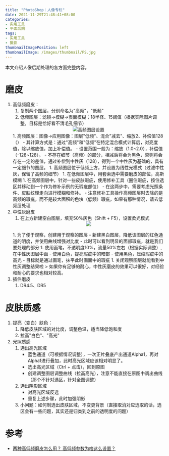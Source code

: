 ```yaml
---
title: "PhotoShop：人像专栏"
date: 2021-11-29T21:48:41+08:00
categories:
- 实用工具
- 平面后期
tags:
- 实用工具
- 摄影
thumbnailImagePosition: left
thumbnailImage: /images/thumbnail/PS.jpg
---
```

本文介绍人像后期处理的各方面完整内容。
<!--more-->
# 磨皮
1. 高低频磨皮：
    1. 复制两个图层，分别命名为"高频"，"低频"
    1. 低频图层：滤镜->模糊->表面模糊；18半径、15阈值（根据实际图片调整，目标是恰好看不清毛孔细节）
    <center><img src='/images/Photoshop/Human_HighFreq.png'>高频图层设置</center>
    1. 高频图层：图像->应用图像：图层"低频"、混合"减去"、缩放2、补偿值128（）
        - 其计算方式是：通过"高频"和"低频"在特定混合模式计算后，对亮度值，除以缩放值，加上补偿值。
        - 设置范围一般为：缩放（1.0~2.0），补偿值（-128~128）。
        - 不存在细节（高频）的部分，相减后将会为黑色，否则将会存在一定的差值，通过补偿到中性灰（128），得到一个中性灰为基础的，具有一定细节的图层。
    1. 高频图层位于低频上方，并设置为线性光模式（过滤中性灰，保留了高频的细节）
    1. 在低频图层中，用套索选中需要磨皮的部位，高斯模糊
    1. 在高频图层中，针对一些皮肤瑕疵，使用修补工具（圈住瑕疵，按住选区并移动到一个作为修补示例的无瑕疵部位）
        - 在这两步中，需要考虑光照条件、皮肤纹理走向进行模糊和修补。
        - 注意修补工具操作高频图层时去除的是高频的瑕疵，而不是较大面积的色块（低频）瑕疵，如果有那种情况，请去低频层处理
1. 中性灰磨皮
    1. 在上方新建空白图层，填充50%灰色（Shift + F5），设置柔光模式
    <center><img src='/images/Photoshop/Human_Gray.png'></center></br>
    1. 为了便于观察，创建用于观察的图层
        - 新建黑白图层，降低该图层的红色通道的明度，并使用曲线增强对比度
        - 此时可以看到明显的面部瑕疵，就是我们要处理的部分
    1. 使用画笔，不透明度10%，流量50%左右（根据实际调整）,在中性灰图层中画
        - 使用白色，提亮瑕疵中的暗部
        - 使用黑色，压缩瑕疵中的高光
        - 目标就是通过画笔，抹平此时画面中的瑕疵
    1. 关闭观察图层就能看到中性灰调整结果啦
    > 如果你有足够的耐心，中性灰磨皮的效果可以很好，对经验和耐心的要求也相对较高。
1. 插件磨皮
    1. DR4.5、DR5

# 皮肤质感
1. 提亮（变白）肤色：
    1. 降低皮肤区域的对比度，调整色温，适当降低饱和度
    1. 拉高"白色"、"高光"
1. 光照质感
    1. 选出高光区域
        - 蓝色通道（可根据情况调整），一次正片叠底产出通道Alpha1，再对Alpha1进行叠加，此时高光区域应该相对明显了。
        - 选出高光区域（Ctrl + 点击），回到原图
        - 创建调整图层调整曲线（拉高高光），注意不能直接在原图中调出曲线（那个不针对选区，针对全图调整）
    1. 选出阴影区域
        - 对高光区域反选
        - 重复上述步骤，此时加强阴影
    1. 小问题：如何制选出皮肤区域，不变更背景（直接取消对应选取的话，选区会有一些问题，其实还是归类到之前的透明度的问题）
# 参考
- [两种高低频磨皮怎么用？ 高低频参数为啥这么设置？](https://www.bilibili.com/video/av838434695)